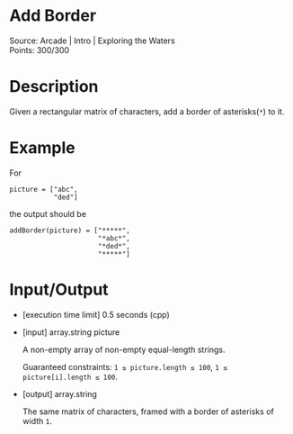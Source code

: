 # Add Border
Source: Arcade | Intro | Exploring the Waters <br>
Points: 300/300

# Description

Given a rectangular matrix of characters, add a border of asterisks(`*`) to it.

# Example

For
```
picture = ["abc",
           "ded"]
```
the output should be
```
addBorder(picture) = ["*****",
                      "*abc*",
                      "*ded*",
                      "*****"]
```

# Input/Output

* [execution time limit] 0.5 seconds (cpp)

* [input] array.string picture

  A non-empty array of non-empty equal-length strings.

  Guaranteed constraints:
  `1 ≤ picture.length ≤ 100`,
  `1 ≤ picture[i].length ≤ 100`.

* [output] array.string

  The same matrix of characters, framed with a border of asterisks of width `1`.

